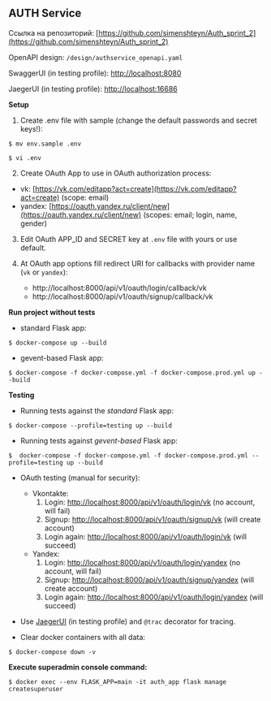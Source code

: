 ## AUTH Service

Ссылка на репозиторий: [https://github.com/simenshteyn/Auth_sprint_2](https://github.com/simenshteyn/Auth_sprint_2)

OpenAPI design: `/design/authservice_openapi.yaml`

SwaggerUI (in testing profile): [http://localhost:8080](http://localhost:8080)

JaegerUI (in testing profile): [http://localhost:16686](http://localhost:16686/)

**Setup**
1. Create .env file with sample (change the default passwords and secret keys!):

`$ mv env.sample .env`

`$ vi .env`

2. Create OAuth App to use in OAuth authorization process:

 - vk: [https://vk.com/editapp?act=create](https://vk.com/editapp?act=create) (scope: email)
 - yandex: [https://oauth.yandex.ru/client/new](https://oauth.yandex.ru/client/new) (scopes: email; login, name, gender)

3. Edit OAuth APP_ID and SECRET key at `.env` file with yours or use default.


4. At OAuth app options fill redirect URI for callbacks with provider name (`vk` or `yandex`):

   - http://localhost:8000/api/v1/oauth/login/callback/vk
   - http://localhost:8000/api/v1/oauth/signup/callback/vk


**Run project without tests**

 - standard Flask app:

`$ docker-compose up --build`

 - gevent-based Flask app:

`$ docker-compose -f docker-compose.yml -f docker-compose.prod.yml up --build`


**Testing**
 - Running tests against the *standard* Flask app:
   
`$ docker-compose --profile=testing up --build`
   
 - Running tests against *gevent-based* Flask app:

`$  docker-compose -f docker-compose.yml -f docker-compose.prod.yml --profile=testing up --build`

 - OAuth testing (manual for security):
   - Vkontakte:
     1. Login: [http://localhost:8000/api/v1/oauth/login/vk](http://localhost:8000/api/v1/oauth/login/vk) (no account, will fail)
     2. Signup: [http://localhost:8000/api/v1/oauth/signup/vk](http://localhost:8000/api/v1/oauth/signup/vk) (will create account)
     3. Login again: [http://localhost:8000/api/v1/oauth/login/vk](http://localhost:8000/api/v1/oauth/login/vk) (will succeed)
   - Yandex:
     1. Login: [http://localhost:8000/api/v1/oauth/login/yandex](http://localhost:8000/api/v1/oauth/login/yandex) (no account, will fail)
     2. Signup: [http://localhost:8000/api/v1/oauth/signup/yandex](http://localhost:8000/api/v1/oauth/signup/yandex) (will create account)
     3. Login again: [http://localhost:8000/api/v1/oauth/login/yandex](http://localhost:8000/api/v1/oauth/login/yandex) (will succeed)

 
 
 - Use [JaegerUI](http://localhost:16686) (in testing profile) and `@trac` decorator for tracing.
    

 - Clear docker containers with all data:
 
`$ docker-compose down -v`

**Execute superadmin console command:**

`$ docker exec --env FLASK_APP=main -it auth_app flask manage createsuperuser`
